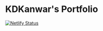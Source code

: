 # KDKanwar's Portfolio

[![Netlify Status](https://api.netlify.com/api/v1/badges/7463f7e5-3b27-4e87-95c4-bafda5060888/deploy-status)](https://app.netlify.com/sites/kdkanwar/deploys)
